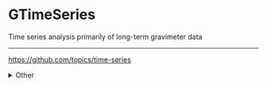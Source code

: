 # GTimeSeries
Time series analysis primarily of long-term gravimeter data             

- - -             
https://github.com/topics/time-series                

<details>
   <summary>Other</summary>              
### Info
https://github.com/khuyentran1401/Data-science          
**https://github.com/rob-med/awesome-TS-anomaly-detection**       
**https://github.com/Alro10/deep-learning-time-series**          
https://github.com/curiousily/Getting-Things-Done-with-Pytorch         
**https://github.com/MaxBenChrist/awesome_time_series_in_python**         

### Databases
open source time-series databases         
https://github.com/influxdata/influxdb         
https://github.com/questdb/questdb         
https://github.com/crate/crate             
https://github.com/GreptimeTeam/greptimedb          
https://github.com/pipelinedb/pipelinedb          

### Python / Jupyter Notebook  libraries                        
https://github.com/pycaret/pycaret          
https://github.com/blue-yonder/tsfresh          
https://github.com/sktime/sktime                  
https://github.com/unit8co/darts               
https://github.com/autogluon/autogluon          
https://github.com/timeseriesAI/tsai           
https://github.com/awslabs/gluonts              
https://github.com/ourownstory/neural_prophet          
https://github.com/Nixtla/statsforecast             
https://github.com/salesforce/Merlion              
https://github.com/tslearn-team/tslearn         
https://github.com/Nixtla/neuralforecast           
https://github.com/RJT1990/pyflux             

#### Python Quant
https://github.com/polakowo/vectorbt        
</details>
